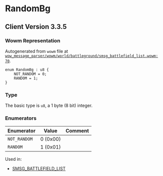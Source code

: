 # RandomBg

## Client Version 3.3.5

### Wowm Representation

Autogenerated from `wowm` file at [`wow_message_parser/wowm/world/battleground/smsg_battlefield_list.wowm:70`](https://github.com/gtker/wow_messages/tree/main/wow_message_parser/wowm/world/battleground/smsg_battlefield_list.wowm#L70).

```rust,ignore
enum RandomBg : u8 {
    NOT_RANDOM = 0;
    RANDOM = 1;
}
```
### Type
The basic type is `u8`, a 1 byte (8 bit) integer.
### Enumerators
| Enumerator | Value  | Comment |
| --------- | -------- | ------- |
| `NOT_RANDOM` | 0 (0x00) |  |
| `RANDOM` | 1 (0x01) |  |

Used in:
* [SMSG_BATTLEFIELD_LIST](smsg_battlefield_list.md)

